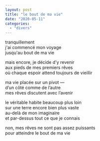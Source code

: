 ```yaml
---
layout: post
title: "le bout de ma vie"
date: "2020-05-11"
categories:
  - "divers"
---
```


tranquillement  
j'ai commencé mon voyage  
jusqu'au bout de ma vie  

mais encore, je décide d'y revenir  
aux pieds de mes premiers rêves  
où chaque espoir attend toujours de vieillir  

ma vie placée sur un pivot —  
d’un côté comme de l’autre  
mes rêves discutent avec l’avenir  

le véritable habite beaucoup plus loin  
sur une terre encore bien plus vaste  
au-delà de mon imaginaire  
et par-dessus tout ce que je connais  

non, mes rêves ne sont pas assez puissants  
pour atteindre le bout de ma vie  
